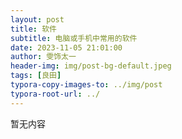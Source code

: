 ```yaml
---
layout: post
title: 软件
subtitle: 电脑或手机中常用的软件
date: 2023-11-05 21:01:00
author: 雯饰太一
header-img: img/post-bg-default.jpeg
tags: [良田]
typora-copy-images-to: ../img/post
typora-root-url: ../
---
```


暂无内容

